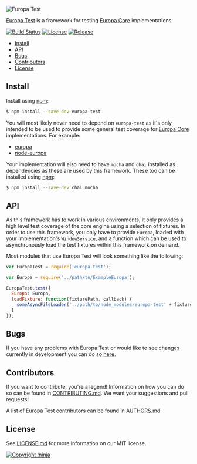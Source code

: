 ![Europa Test](https://cdn.rawgit.com/NotNinja/europa-branding/master/assets/banner/europa-test/europa-test-banner-710x200.png)

[Europa Test](https://github.com/NotNinja/europa/tree/master/packages/europa-test) is a framework for testing
[Europa Core](https://github.com/NotNinja/europa/tree/master/packages/europa-core) implementations.

[![Build Status](https://img.shields.io/travis/NotNinja/europa/develop.svg?style=flat-square)](https://travis-ci.org/NotNinja/europa)
[![License](https://img.shields.io/github/license/europa-test.svg?style=flat-square)](https://github.com/NotNinja/europa/blob/master/LICENSE.md)
[![Release](https://img.shields.io/github/release/europa-test.svg?style=flat-square)](https://github.com/NotNinja/europa/tree/master/packages/europa-test)

* [Install](#install)
* [API](#api)
* [Bugs](#bugs)
* [Contributors](#contributors)
* [License](#license)

## Install

Install using [npm](https://www.npmjs.com):

``` bash
$ npm install --save-dev europa-test
```

You will most likely never need to depend on `europa-test` as it's only intended to be used to provide some general test
coverage for [Europa Core](https://github.com/NotNinja/europa/tree/master/packages/europa-core) implementations. For
example:

* [europa](https://github.com/NotNinja/europa/tree/master/packages/europa)
* [node-europa](https://github.com/NotNinja/europa/tree/master/packages/node-europa)

Your implementation will also need to have `mocha` and `chai` installed as dependencies as these are used by this
framework. These too can be installed using [npm](https://www.npmjs.com):

``` bash
$ npm install --save-dev chai mocha
```

## API

As this framework has to work in various environments, it only provides a high level test coverage of the core engine
using a selection of fixtures. In order to use this framework, you only have to provide `Europa`, loaded with your
implementation's `WindowService`, and a function which can be used to asynchronously load the test fixtures within this
framework on demand.

Most modules that use Europa Test will look something like the following:

``` javascript
var EuropaTest = require('europa-test');

var Europa = require('../path/to/ExampleEuropa');

EuropaTest.test({
  Europa: Europa,
  loadFixture: function(fixturePath, callback) {
    someAsyncFileLoader('../path/to/node_modules/europa-test' + fixturePath, callback);
  }
});
```

## Bugs

If you have any problems with Europa Test or would like to see changes currently in development you can do so
[here](https://github.com/NotNinja/europa/issues).

## Contributors

If you want to contribute, you're a legend! Information on how you can do so can be found in
[CONTRIBUTING.md](https://github.com/NotNinja/europa/blob/master/CONTRIBUTING.md). We want your suggestions and pull
requests!

A list of Europa Test contributors can be found in
[AUTHORS.md](https://github.com/NotNinja/europa/blob/master/AUTHORS.md).

## License

See [LICENSE.md](https://github.com/NotNinja/europa/raw/master/LICENSE.md) for more information on our MIT license.

[![Copyright !ninja](https://cdn.rawgit.com/NotNinja/branding/master/assets/copyright/base/not-ninja-copyright-186x25.png)](https://not.ninja)
